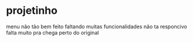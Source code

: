 # projetinho
 menu não tão bem feito faltando muitas funcionalidades não ta responcivo falta muito pra chega perto do original  
